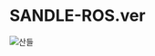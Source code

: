 # SANDLE-ROS.ver
![산들](https://github.com/hyerin1105/SANDLE-ROS.ver/assets/64074770/d990ff1c-045f-45c6-9f67-fa38db30781c)
